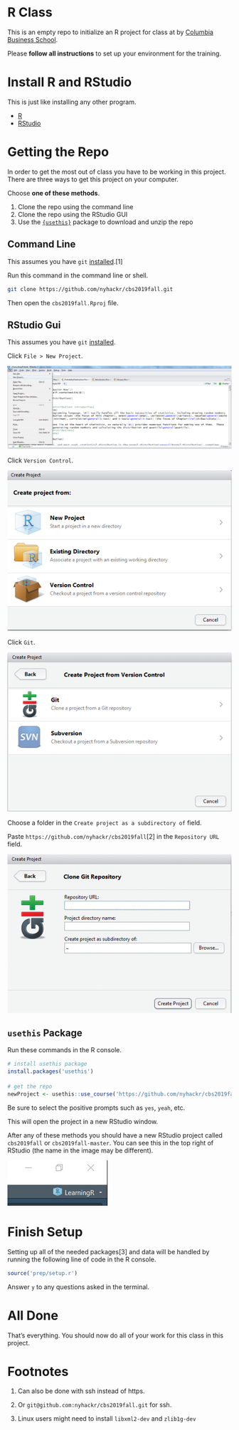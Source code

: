 
<!-- README.md is generated from README.Rmd. Please edit that file -->

# R Class

This is an empty repo to initialize an R project for class at by
[Columbia Business
School](https://www8.gsb.columbia.edu/courses/mba/2019/fall/b8144-001).

Please **follow all instructions** to set up your environment for the
training.

# Install R and RStudio

This is just like installing any other program.

  - [R](https://cloud.r-project.org/)
  - [RStudio](https://www.rstudio.com/products/rstudio/download/#download)

# Getting the Repo

In order to get the most out of class you have to be working in this
project. There are three ways to get this project on your computer.

Choose **one of these methods**.

1.  Clone the repo using the command line
2.  Clone the repo using the RStudio GUI
3.  Use the [`{usethis}`](https://usethis.r-lib.org) package to download
    and unzip the repo

## Command Line

This assumes you have `git`
[installed](https://git-scm.com/book/en/v2/Getting-Started-Installing-Git).\[1\]

Run this command in the command line or shell.

``` sh
git clone https://github.com/nyhackr/cbs2019fall.git
```

Then open the `cbs2019fall.Rproj` file.

## RStudio Gui

This assumes you have `git`
[installed](https://git-scm.com/book/en/v2/Getting-Started-Installing-Git).

Click `File > New Project`.

![](images/rstudio-project-menu.png)<!-- -->

Click `Version Control`.

![](images/rstudio-create-project.png)<!-- -->

Click `Git`.

![](images/rstudio-create-project-version-control.png)<!-- -->

Choose a folder in the `Create project as a subdirectory of` field.

Paste `https://github.com/nyhackr/cbs2019fall`\[2\] in the `Repository
URL` field.

![](images/rstudio-create-project-git.png)<!-- -->

## `usethis` Package

Run these commands in the R console.

``` r
# install usethis package
install.packages('usethis')

# get the repo
newProject <- usethis::use_course('https://github.com/nyhackr/cbs2019fall/archive/master.zip')
```

Be sure to select the positive prompts such as `yes`, `yeah`, etc.

This will open the project in a new RStudio window.

After any of these methods you should have a new RStudio project called
`cbs2019fall` or `cbs2019fall-master`. You can see this in the top right
of RStudio (the name in the image may be different).

![](images/ProjectCorner.png)<!-- -->

# Finish Setup

Setting up all of the needed packages\[3\] and data will be handled by
running the following line of code in the R console.

``` r
source('prep/setup.r')
```

Answer `y` to any questions asked in the terminal.

# All Done

That’s everything. You should now do all of your work for this class in
this project.

# Footnotes

1.  Can also be done with ssh instead of https.

2.  Or `git@github.com:nyhackr/cbs2019fall.git` for ssh.

3.  Linux users might need to install `libxml2-dev` and `zlib1g-dev`
